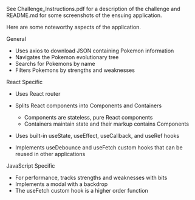 See Challenge_Instructions.pdf for a description of the challenge and README.md for some screenshots of the ensuing application.

Here are some noteworthy aspects of the application.

General

- Uses axios to download JSON containing Pokemon information
- Navigates the Pokemon evolutionary tree
- Searchs for Pokemons by name
- Filters Pokemons by strengths and weaknesses

React Specific

- Uses React router

- Splits React components into Components and Containers
	- Components are stateless, pure React components
	- Containers maintain state and their markup contains Components

- Uses built-in useState, useEffect, useCallback, and useRef hooks
- Implements useDebounce and useFetch custom hooks that can be reused in other applications

JavaScript Specific

- For performance, tracks strengths and weaknesses with bits
- Implements a modal with a backdrop
- The useFetch custom hook is a higher order function